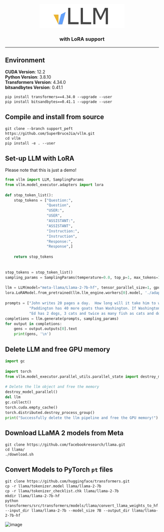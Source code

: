 <p align="center">
  <picture>
    <source media="(prefers-color-scheme: dark)" srcset="https://raw.githubusercontent.com/vllm-project/vllm/main/docs/source/assets/logos/vllm-logo-text-dark.png">
    <img alt="vLLM" src="https://raw.githubusercontent.com/vllm-project/vllm/main/docs/source/assets/logos/vllm-logo-text-light.png" width=55%>
  </picture>
</p>

<h3 align="center">
with LoRA support
</h3>

---

## Environment
**CUDA Version**: 12.2\
**Python Version**: 3.8.10\
**Transformers Version**: 4.34.0\
**bitsandbytes Version**: 0.41.1

```shell
pip install transformers==4.34.0 --upgrade --user
pip install bitsandbytes==0.41.1 --upgrade --user
```

## Compile and install from source

```shell
git clone --branch support_peft https://github.com/SuperBruceJia/vllm.git
cd vllm
pip install -e . --user
```

## Set-up LLM with LoRA 
Please note that this is just a demo!
```python
from vllm import LLM, SamplingParams
from vllm.model_executor.adapters import lora

def stop_token_list():
    stop_tokens = ["Question:",
                   "Question",
                   "USER:",
                   "USER",
                   "ASSISTANT:",
                   "ASSISTANT",
                   "Instruction:",
                   "Instruction",
                   "Response:",
                   "Response",]

    return stop_tokens


stop_tokens = stop_token_list()
sampling_params = SamplingParams(temperature=0.0, top_p=1, max_tokens=128, stop=stop_tokens)

llm = LLM(model="meta-llama/Llama-2-7b-hf", tensor_parallel_size=1, gpu_memory_utilization=0.90)
lora.LoRAModel.from_pretrained(llm.llm_engine.workers[0].model, './adapter')  # The adapter saved path

prompts = ["John writes 20 pages a day.  How long will it take him to write 3 books that are 400 pages each?",
           "Paddington has 40 more goats than Washington. If Washington has 140 goats, how many goats do they have in total?",
           "Ed has 2 dogs, 3 cats and twice as many fish as cats and dogs combined. How many pets does Ed have in total?"]
completions = llm.generate(prompts, sampling_params)
for output in completions:
    gens = output.outputs[0].text
    print(gens, '\n')
```

## Delete LLM and free GPU memory
```python
import gc

import torch
from vllm.model_executor.parallel_utils.parallel_state import destroy_model_parallel

# Delete the llm object and free the memory
destroy_model_parallel()
del llm
gc.collect()
torch.cuda.empty_cache()
torch.distributed.destroy_process_group()
print("Successfully delete the llm pipeline and free the GPU memory!")
```

## Download LLaMA 2 models from Meta
```shell
git clone https://github.com/facebookresearch/llama.git
cd llama/
./download.sh
```

## Convert Models to PyTorch `pt` files
```shell
git clone https://github.com/huggingface/transformers.git
cp -r llama/tokenizer.model llama/llama-2-7b
cp -r llama/tokenizer_checklist.chk llama/llama-2-7b
mkdir llama/llama-2-7b-hf
python transformers/src/transformers/models/llama/convert_llama_weights_to_hf.py --input_dir llama/llama-2-7b --model_size 7B --output_dir llama/llama-2-7b-hf
```
![image](https://github.com/SuperBruceJia/vllm/assets/31528604/b8454775-456e-453b-ad9e-e25c4123545c)

